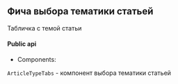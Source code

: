 ## Фича выбора тематики статьей

Табличка с темой статьи

#### Public api

- Components:

`ArticleTypeTabs` - компонент выбора тематики статьей
